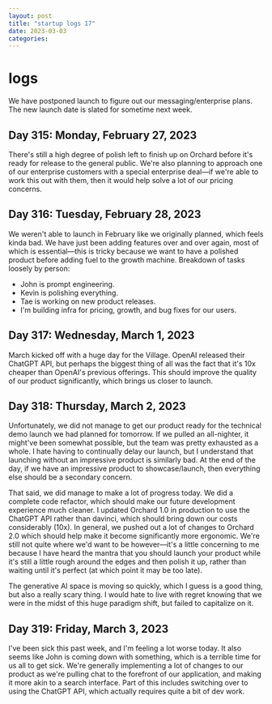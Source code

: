 ```yaml
---
layout: post
title: "startup logs 17"
date: 2023-03-03
categories:
---
```

# logs

We have postponed launch to figure out our messaging/enterprise plans. The new launch date is slated for sometime next week.

## Day 315: Monday, February 27, 2023

There's still a high degree of polish left to finish up on Orchard before it's ready for release to the general public. We're also planning to approach one of our enterprise customers with a special enterprise deal—if we're able to work this out with them, then it would help solve a lot of our pricing concerns.

## Day 316: Tuesday, February 28, 2023

We weren't able to launch in February like we originally planned, which feels kinda bad. We have just been adding features over and over again, most of which is essential—this is tricky because we want to have a polished product before adding fuel to the growth machine. Breakdown of tasks loosely by person:

* John is prompt engineering.
* Kevin is polishing everything.
* Tae is working on new product releases.
* I'm building infra for pricing, growth, and bug fixes for our users.

## Day 317: Wednesday, March 1, 2023

March kicked off with a huge day for the Village. OpenAI released their ChatGPT API, but perhaps the biggest thing of all was the fact that it's 10x cheaper than OpenAI's previous offerings. This should improve the quality of our product significantly, which brings us closer to launch.

## Day 318: Thursday, March 2, 2023

Unfortunately, we did not manage to get our product ready for the technical demo launch we had planned for tomorrow. If we pulled an all-nighter, it might've been somewhat possible, but the team was pretty exhausted as a whole. I hate having to continually delay our launch, but I understand that launching without an impressive product is similarly bad. At the end of the day, if we have an impressive product to showcase/launch, then everything else should be a secondary concern.

That said, we did manage to make a lot of progress today. We did a complete code refactor, which should make our future development experience much cleaner. I updated Orchard 1.0 in production to use the ChatGPT API rather than davinci, which should bring down our costs considerably (10x). In general, we pushed out a lot of changes to Orchard 2.0 which should help make it become significantly more ergonomic. We're still not quite where we'd want to be however—it's a little concerning to me because I have heard the mantra that you should launch your product while it's still a little rough around the edges and then polish it up, rather than waiting until it's perfect (at which point it may be too late).

The generative AI space is moving so quickly, which I guess is a good thing, but also a really scary thing. I would hate to live with regret knowing that we were in the midst of this huge paradigm shift, but failed to capitalize on it. 

## Day 319: Friday, March 3, 2023

I've been sick this past week, and I'm feeling a lot worse today. It also seems like John is coming down with something, which is a terrible time for us all to get sick. We're generally implementing a lot of changes to our product as we're pulling chat to the forefront of our application, and making it more akin to a search interface. Part of this includes switching over to using the ChatGPT API, which actually requires quite a bit of dev work.